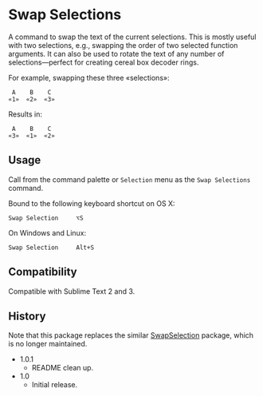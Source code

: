 Swap Selections
===============

A command to swap the text of the current selections. This is mostly useful with two selections, e.g., swapping the order of two selected function arguments. It can also be used to rotate the text of any number of selections—perfect for creating cereal box decoder rings.

For example, swapping these three «selections»:

     A    B    C
    «1»  «2»  «3»


Results in:

     A    B    C
    «3»  «1»  «2»


Usage
-----

Call from the command palette or `Selection` menu as the `Swap Selections` command.

Bound to the following keyboard shortcut on OS X:

    Swap Selection     ⌥S    

On Windows and Linux:

    Swap Selection     Alt+S

Compatibility
-------------

Compatible with Sublime Text 2 and 3.

History
-------

Note that this package replaces the similar [SwapSelection](https://github.com/chenha0/SwapSelection) package, which is no longer maintained.

- 1.0.1
    - README clean up.
- 1.0
    - Initial release.
